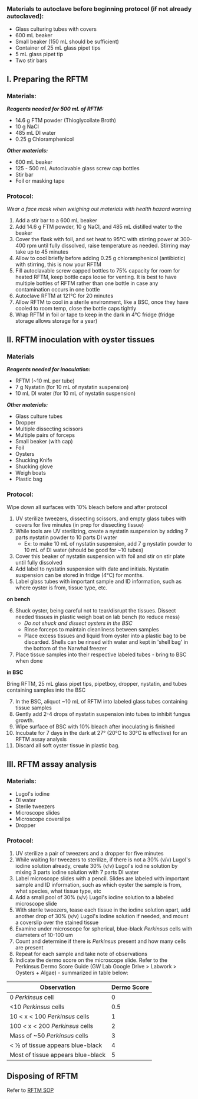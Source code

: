 ### **Materials to autoclave before beginning protocol** (if not already autoclaved):
- Glass culturing tubes with covers 
- 600 mL beaker
- Small beaker (150 mL should be sufficient)
- Container of 25 mL glass pipet tips 
- 5 mL glass pipet tip
- Two stir bars

## I. Preparing the RFTM
### **Materials:**
***Reagents needed for 500 mL of RFTM:***
- 14.6 g FTM powder (Thioglycollate Broth)
- 10 g NaCl
- 485 mL DI water
- 0.25 g Chloramphenicol

***Other materials:***
- 600 mL beaker 
- 125 - 500 mL Autoclavable glass screw cap bottles
- Stir bar 
- Foil or masking tape

### **Protocol:**
*Wear a face mask when weighing out materials with health hazard warning*
1. Add a stir bar to a 600 mL beaker
2. Add 14.6 g FTM powder, 10 g NaCl, and 485 mL distilled water to the beaker
3. Cover the flask with foil, and set heat to 95°C with stirring power at 300-400 rpm until fully dissolved, raise temperature as needed. Stirring may take up to 45 minutes 
4. Allow to cool briefly before adding 0.25 g chloramphenicol (antibiotic) with stirring, this is now your RFTM
5. Fill autoclavable screw capped bottles to 75% capacity for room for heated RFTM, keep bottle caps loose for venting. It is best to have multiple bottles of RFTM rather than one bottle in case any contamination occurs in one bottle
6. Autoclave RFTM at 121°C for 20 minutes
7. Allow RFTM to cool in a sterile environment, like a BSC, once they have cooled to room temp, close the bottle caps tightly
8. Wrap RFTM in foil or tape to keep in the dark in 4°C fridge (fridge storage allows storage for a year)

## II. RFTM inoculation with oyster tissues
### **Materials**
***Reagents needed for inoculation:*** 
-  RFTM (~10 mL per tube)
- 7 g Nystatin (for 10 mL of nystatin suspension)
- 10 mL DI water (for 10 mL of nystatin suspension)

***Other materials:***
- Glass culture tubes
- Dropper
- Multiple dissecting scissors
- Multiple pairs of forceps 
- Small beaker (with cap)
- Foil
- Oysters 
- Shucking Knife
- Shucking glove
- Weigh boats
- Plastic bag 

### **Protocol:**

Wipe down all surfaces with 10% bleach before and after protocol

1. UV sterilize tweezers, dissecting scissors, and empty glass tubes with covers for five minutes (in prep for dissecting tissue)
2. While tools are UV sterilizing, create a nystatin suspension by adding 7 parts nystatin powder to 10 parts DI water
	- Ex: to make 10 mL of nystatin suspension, add 7 g nystatin powder to 10 mL of DI water (should be good for ~10 tubes)
3. Cover this beaker of nystatin suspension with foil and stir on stir plate until fully dissolved
4. Add label to nystatin suspension with date and initials. Nystatin suspension can be stored in fridge (4°C) for months. 
5. Label glass tubes with important sample and ID information, such as where oyster is from, tissue type, etc.
    
**on bench**

6. Shuck oyster, being careful not to tear/disrupt the tissues. Dissect needed tissues in plastic weigh boat on lab bench (to reduce mess)
	- *Do not shuck and dissect oysters in the BSC*
	- Rinse forceps to maintain cleanliness between samples
	- Place excess tissues and liquid from oyster into a plastic bag to be discarded. Shells can be rinsed with water and kept in 'shell bag' in the bottom of the Narwhal freezer
7. Place tissue samples into their respective labeled tubes - bring to BSC when done

**in BSC**

Bring RFTM, 25 mL glass pipet tips, pipetboy, dropper, nystatin, and tubes containing samples into the BSC 

7. In the BSC, aliquot ~10 mL of RFTM into labeled glass tubes containing tissue samples
8. Gently add 2-4 drops of nystatin suspension into tubes to inhibit fungus growth.
9. Wipe surface of BSC with 10% bleach after inoculating is finished
10. Incubate for 7 days in the dark at 27° (20°C to 30°C is effective) for an RFTM assay analysis
11. Discard all soft oyster tissue in plastic bag. 

## III. RFTM assay analysis
### **Materials:**
- Lugol's iodine
- DI water
- Sterile tweezers
- Microscope slides
- Microscope coverslips
- Dropper

### **Protocol:**

1. UV sterilize a pair of tweezers and a dropper for five minutes
2. While waiting for tweezers to sterilize, if there is not a 30% (v/v) Lugol's iodine solution already, create 30% (v/v) Lugol's iodine solution by mixing 3 parts iodine solution with 7 parts DI water
3. Label microscope slides with a pencil. Slides are labeled with important sample and ID information, such as which oyster the sample is from, what species, what tissue type, etc
4. Add a small pool of 30% (v/v) Lugol's iodine solution to a labeled microscope slide
5. With sterile tweezers, tease each tissue in the iodine solution apart, add another drop of 30% (v/v) Lugol's iodine solution if needed, and mount a coverslip over the stained tissue
6. Examine under microscope for spherical, blue-black *Perkinsus* cells with diameters of 10-100 um
7. Count and determine if there is *Perkinsus* present and how many cells are present
8. Repeat for each sample and take note of observations
9. Indicate the dermo score on the microscope slide. Refer to the Perkinsus Dermo Score Guide (GW Lab Google Drive > Labwork > Oysters + Algae) - summarized in table below:

| Observation                       | Dermo Score |
| --------------------------------- | ----------- |
| 0 *Perkinsus* cell                | 0           |
| <10 *Perkinsus* cells             | 0.5         |
| 10 < x < 100 *Perkinsus* cells    | 1           |
| 100 < x < 200 *Perkinsus* cells   | 2           |
| Mass of ~50 *Perkinsus* cells     | 3           |
| < ½ of tissue appears blue-black  | 4           |
| Most of tissue appears blue-black | 5           |


## Disposing of RFTM
Refer to [RFTM SOP](https://github.com/GWLab-UML/Protocols/blob/main/Oyster_maintenance/SOP%20for%20Disposal%20of%20RFTM.md) 
